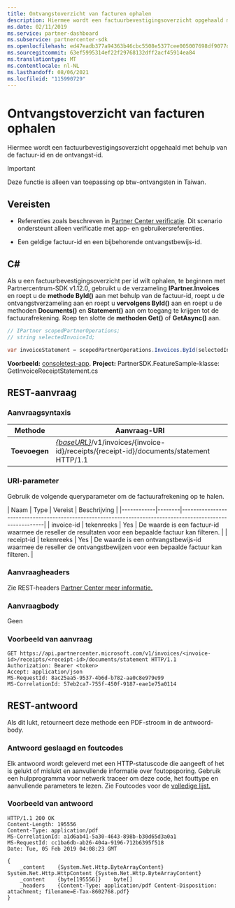 ```yaml
---
title: Ontvangstoverzicht van facturen ophalen
description: Hiermee wordt een factuurbevestigingsoverzicht opgehaald met behulp van de factuur-id en de ontvangst-id.
ms.date: 02/11/2019
ms.service: partner-dashboard
ms.subservice: partnercenter-sdk
ms.openlocfilehash: ed47eadb377a94363b46cbc5508e5377cee005007698df9077d085705c7b9d08
ms.sourcegitcommit: 63ef5995314ef22f29768132dff2acf45914ea84
ms.translationtype: MT
ms.contentlocale: nl-NL
ms.lasthandoff: 08/06/2021
ms.locfileid: "115990729"
---
```

# <a name="get-invoice-receipt-statement"></a>Ontvangstoverzicht van facturen ophalen

Hiermee wordt een factuurbevestigingsoverzicht opgehaald met behulp van de factuur-id en de ontvangst-id.

> [!IMPORTANT]
> Deze functie is alleen van toepassing op btw-ontvangsten in Taiwan.

## <a name="prerequisites"></a>Vereisten

- Referenties zoals beschreven in [Partner Center verificatie](partner-center-authentication.md). Dit scenario ondersteunt alleen verificatie met app- en gebruikersreferenties.

- Een geldige factuur-id en een bijbehorende ontvangstbewijs-id.

## <a name="c"></a>C\#

Als u een factuurbevestigingsoverzicht per id wilt ophalen, te beginnen met Partnercentrum-SDK v1.12.0, gebruikt u de  verzameling **IPartner.Invoices** en roept u de **methode ById()** aan met behulp van de factuur-id, roept u de ontvangstverzameling aan en roept u **vervolgens ById()** aan en roept u de methoden **Documents()** en **Statement()** aan om toegang te krijgen tot de factuurafrekening. Roep ten slotte de **methoden Get()** of **GetAsync()** aan.

``` csharp
// IPartner scopedPartnerOperations;
// string selectedInvoiceId;

var invoiceStatement = scopedPartnerOperations.Invoices.ById(selectedInvoiceId).Receipts.ById(selectedReceipt).Documents.Statement.Get();
```

**Voorbeeld:** [consoletest-app](console-test-app.md). **Project:** PartnerSDK.FeatureSample-klasse: GetInvoiceReceiptStatement.cs 

## <a name="rest-request"></a>REST-aanvraag

### <a name="request-syntax"></a>Aanvraagsyntaxis

| Methode  | Aanvraag-URI                                                                                                            |
|---------|------------------------------------------------------------------------------------------------------------------------|
| **Toevoegen** | [*{baseURL}*](partner-center-rest-urls.md)/v1/invoices/{invoice-id}/receipts/{receipt-id}/documents/statement HTTP/1.1 |

### <a name="uri-parameter"></a>URI-parameter

Gebruik de volgende queryparameter om de factuurafrekening op te halen.

| Naam       | Type   | Vereist | Beschrijving                                                                                    |
|------------|--------|-----------------------------------------------------------------------------------------------------------|
| invoice-id | tekenreeks | Yes      | De waarde is een factuur-id waarmee de reseller de resultaten voor een bepaalde factuur kan filteren. |
| receipt-id | tekenreeks | Yes      | De waarde is een ontvangstbewijs-id waarmee de reseller de ontvangstbewijzen voor een bepaalde factuur kan filteren. |

### <a name="request-headers"></a>Aanvraagheaders

Zie REST-headers [Partner Center meer informatie.](headers.md)

### <a name="request-body"></a>Aanvraagbody

Geen

### <a name="request-example"></a>Voorbeeld van aanvraag

```http
GET https://api.partnercenter.microsoft.com/v1/invoices/<invoice-id>/receipts/<receipt-id>/documents/statement HTTP/1.1
Authorization: Bearer <token>
Accept: application/json
MS-RequestId: 8ac25aa5-9537-4b6d-b782-aa0c8e979e99
MS-CorrelationId: 57eb2ca7-755f-450f-9187-eae1e75a0114
```

## <a name="rest-response"></a>REST-antwoord

Als dit lukt, retourneert deze methode een PDF-stroom in de antwoord-body.

### <a name="response-success-and-error-codes"></a>Antwoord geslaagd en foutcodes

Elk antwoord wordt geleverd met een HTTP-statuscode die aangeeft of het is gelukt of mislukt en aanvullende informatie over foutopsporing. Gebruik een hulpprogramma voor netwerk traceer om deze code, het fouttype en aanvullende parameters te lezen. Zie Foutcodes voor de [volledige lijst.](error-codes.md)

### <a name="response-example"></a>Voorbeeld van antwoord

```http
HTTP/1.1 200 OK
Content-Length: 195556
Content-Type: application/pdf
MS-CorrelationId: a1d6ab41-5a30-4643-898b-b30d65d3a0a1
MS-RequestId: cc1ba6db-ab26-404a-9196-712b6395f518
Date: Tue, 05 Feb 2019 04:08:23 GMT

{
    _content    {System.Net.Http.ByteArrayContent}    System.Net.Http.HttpContent {System.Net.Http.ByteArrayContent}
    _content    {byte[195556]}    byte[]
    _headers    {Content-Type: application/pdf Content-Disposition: attachment; filename=E-Tax-8602768.pdf}
}
```
